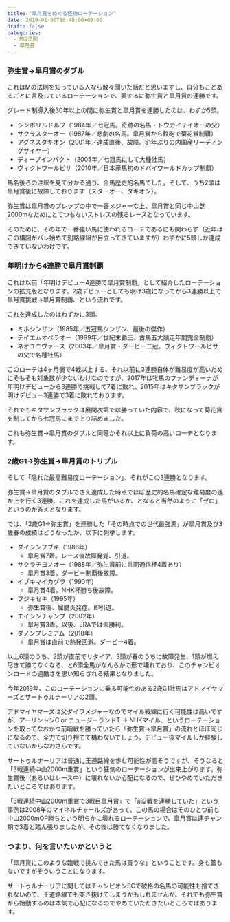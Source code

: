 ```yaml
---
title: "皐月賞をめぐる怪物ローテーション"
date: 2019-01-06T18:48:00+09:00
draft: false
categories:
  - Mの法則
  - 皐月賞
---
```


### 弥生賞→皐月賞のダブル

これはMの法則を知っている人なら散々聞いた話だと思いますし、自分もことあるごとに言及しているローテーションで、要するに弥生賞と皐月賞の連勝です。

グレード制導入後30年以上の間に弥生賞と皐月賞を連勝したのは、わずか5頭。

  - シンボリルドルフ（1984年／七冠馬。奇跡の名馬・トウカイテイオーの父）
  - サクラスターオー（1987年／悲劇の名馬。皐月賞から鉄砲で菊花賞制覇）
  - アグネスタキオン（2001年／達成直後、故障。51年ぶりの内国産リーディングサイヤー）
  - ディープインパクト（2005年／七冠馬にして大種牡馬）
  - ヴィクトワールピサ（2010年／日本産馬初のドバイワールドカップ制覇）

馬名後ろの注釈を見て分かる通り、全馬歴史的名馬でした。そして、うち2頭は皐月賞後に故障しております（スターオー、タキオン）。

弥生賞は皐月賞のプレップの中で一番メジャーな上、皐月賞と同じ中山芝2000mなためにとてつもないストレスの残るレースとなっています。

そのために、その年で一番強い馬に使われるローテであるにも関わらず（近年はこの構図がバレ始めて別路線組が目立ってきていますが）わずかに5頭しか達成できていないわけです。

### 年明けから4連勝で皐月賞制覇

これは以前「年明けデビュー4連勝で皐月賞制覇」として紹介したローテーションの拡充版となります。2歳デビューとしても明け3歳になってから3連勝以上で皐月賞挑戦→皐月賞制覇、という流れです。

これを達成したのはわずかに3頭。

  - ミホシンザン（1985年／五冠馬シンザン、最後の傑作）
  - テイエムオペラオー（1999年／世紀末覇王、古馬五大競走年間完全制覇）
  - ネオユニヴァース（2003年／皐月賞・ダービー二冠。ヴィクトワールピサの父で名種牡馬）

このローテは4ヶ月弱で4戦以上する、それ以前に3連勝自体が難易度が高いためにそもそも対象数が少ないわけなのですが、2017年は牝馬のファンディーナが年明けデビューから3連勝で挑戦して7着に敗れ、2015年はキタサンブラックが明けデビュー3連勝で3着に敗れております。

それでもキタサンブラックは展開次第では勝っていた内容で、秋になって菊花賞を制してから七冠馬にまで上り詰めました。

これも弥生賞→皐月賞のダブルと同等かそれ以上に負荷の高いローテとなります。

### 2歳G1→弥生賞→皐月賞のトリプル

そして「隠れた最高難易度ローテーション」、それがこの3連勝となります。

弥生賞→皐月賞のダブルでさえ達成した時点でほぼ歴史的名馬確定な難易度の遙か上を行く3連勝、これを達成した馬がいるか、となると当然のように「ゼロ」というのが答えとなります。

では、「2歳G1→弥生賞」を連勝した「その時点での世代最強馬」が皐月賞及び3歳春の成績はどうなったか、以下に列挙します。

  - ダイシンフブキ（1986年）
    - 皐月賞7着。レース後故障発覚、引退。 
  - サクラチヨノオー（1988年／弥生賞前に共同通信杯4着あり）
    - 皐月賞3着。ダービー制覇後故障。 
  - イブキマイカグラ（1990年）
    - 皐月賞4着。NHK杯勝ち後故障。 
  - フジキセキ（1995年）
    - 弥生賞後、屈腱炎発症。即引退。 
  - エイシンチャンプ（2002年）
    - 皐月賞3着。以後、JRAでは未勝利。 
  - ダノンプレミアム（2018年）
    - 皐月賞は直前で熱発回避。ダービー4着。 

以上6頭のうち、2頭が直前でリタイア、3頭が春のうちに故障発生、1頭が燃え尽きて勝てなくなる、と6頭全馬がなんらかの形で壊れており、このチャンピオンロードの過酷さを思い知らされる結果となりました。

今年2019年、このローテーションに乗る可能性のある2歳G1牡馬はアドマイヤマーズとサートゥルナーリアの2頭。

アドマイヤマーズは父ダイワメジャーなのでマイル戦線に行く可能性は高いですが、アーリントンC or ニュージーランドT → NHKマイル、というローテーションを取ってなおかつ前哨戦を勝っていたら「弥生賞→皐月賞」の流れとほぼ同じになるので、全力で切り捨てて構わないでしょう。デビュー後マイルしか経験していないからなおさらです。

サートゥルナーリアは普通に王道路線を歩む可能性が高そうですが、そうなると「3戦連続中山2000m重賞」という狂気のローテーションが出来上がります。弥生賞後（あるいはレース中）に壊れないか心配になるので、ぜひやめていただきたいところではあります。

「3戦連続中山2000m重賞で3戦目皐月賞」で「前2戦を連勝していた」という事例は2008年のマイネルチャールズがあって、この馬の場合はそのひとつ前も中山2000mOP勝ちという明らかに壊れるローテーションで、皐月賞は連チャン期で3着と踏ん張りましたが、その後は勝てなくなりました。

### つまり、何を言いたいかというと

「皐月賞にこのような臨戦で挑んできた馬は買うな」ということです。身も蓋もないですがそういうことになります。

サートゥルナーリアに関してはチャンピオンSCで破格の名馬の可能性も捨てきれないので、王道路線でも突き抜けてしまうかもしれませんが、それでも弥生賞から始動するのは本気で心配になるのでやめていただきたいところではあります。
